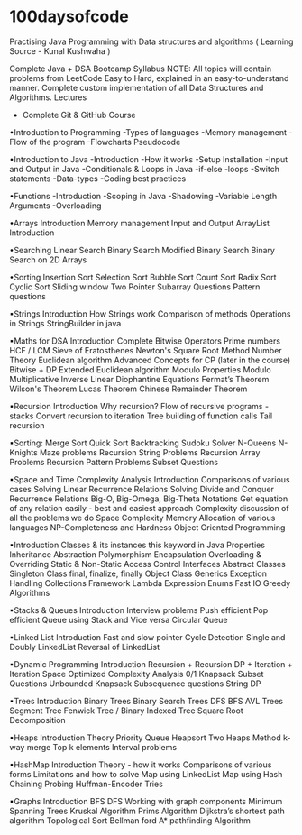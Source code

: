 # 100daysofcode
Practising Java Programming with Data structures and algorithms ( Learning Source - Kunal Kushwaha )

Complete Java + DSA Bootcamp Syllabus
NOTE:
All topics will contain problems from LeetCode Easy to Hard, explained in an easy-to-understand manner.
Complete custom implementation of all Data Structures and Algorithms.
Lectures

- Complete Git & GitHub Course

•Introduction to Programming
-Types of languages
-Memory management
-Flow of the program
-Flowcharts
Pseudocode

•Introduction to Java
-Introduction
-How it works
-Setup Installation
-Input and Output in Java
-Conditionals & Loops in Java
-if-else
-loops
-Switch statements
-Data-types
-Coding best practices

•Functions
-Introduction
-Scoping in Java
-Shadowing
-Variable Length Arguments
-Overloading

•Arrays
Introduction
Memory management
Input and Output
ArrayList Introduction

•Searching
Linear Search
Binary Search
Modified Binary Search
Binary Search on 2D Arrays

•Sorting
Insertion Sort
Selection Sort
Bubble Sort
Count Sort
Radix Sort
Cyclic Sort
Sliding window
Two Pointer
Subarray Questions
Pattern questions

▪Strings
Introduction
How Strings work
Comparison of methods
Operations in Strings
StringBuilder in java

▪Maths for DSA
Introduction
Complete Bitwise Operators
Prime numbers
HCF / LCM
Sieve of Eratosthenes
Newton's Square Root Method
Number Theory
Euclidean algorithm
Advanced Concepts for CP (later in the course)
Bitwise + DP
Extended Euclidean algorithm
Modulo Properties
Modulo Multiplicative Inverse
Linear Diophantine Equations
Fermat’s Theorem
Wilson's Theorem
Lucas Theorem
Chinese Remainder Theorem

▪Recursion
Introduction
Why recursion?
Flow of recursive programs - stacks
Convert recursion to iteration
Tree building of function calls
Tail recursion

▪Sorting:
Merge Sort
Quick Sort
Backtracking
Sudoku Solver
N-Queens
N-Knights
Maze problems
Recursion String Problems
Recursion Array Problems
Recursion Pattern Problems
Subset Questions

▪Space and Time Complexity Analysis
Introduction
Comparisons of various cases
Solving Linear Recurrence Relations
Solving Divide and Conquer Recurrence Relations
Big-O, Big-Omega, Big-Theta Notations
Get equation of any relation easily - best and easiest approach
Complexity discussion of all the problems we do
Space Complexity
Memory Allocation of various languages
NP-Completeness and Hardness
Object Oriented Programming

▪Introduction
Classes & its instances
this keyword in Java
Properties
Inheritance
Abstraction
Polymorphism
Encapsulation
Overloading & Overriding
Static & Non-Static
Access Control
Interfaces
Abstract Classes
Singleton Class
final, finalize, finally
Object Class
Generics
Exception Handling
Collections Framework
Lambda Expression
Enums
Fast IO
Greedy Algorithms

▪Stacks & Queues
Introduction
Interview problems
Push efficient
Pop efficient
Queue using Stack and Vice versa
Circular Queue

▪Linked List
Introduction
Fast and slow pointer
Cycle Detection
Single and Doubly LinkedList
Reversal of LinkedList

▪Dynamic Programming
Introduction
Recursion + Recursion DP + Iteration + Iteration Space Optimized
Complexity Analysis
0/1 Knapsack
Subset Questions
Unbounded Knapsack
Subsequence questions
String DP

▪Trees
Introduction
Binary Trees
Binary Search Trees
DFS
BFS
AVL Trees
Segment Tree
Fenwick Tree / Binary Indexed Tree
Square Root Decomposition

▪Heaps
Introduction
Theory
Priority Queue
Heapsort
Two Heaps Method
k-way merge
Top k elements
Interval problems

▪HashMap
Introduction
Theory - how it works
Comparisons of various forms
Limitations and how to solve
Map using LinkedList
Map using Hash
Chaining
Probing
Huffman-Encoder
Tries

▪Graphs
Introduction
BFS
DFS
Working with graph components
Minimum Spanning Trees
Kruskal Algorithm
Prims Algorithm
Dijkstra’s shortest path algorithm
Topological Sort
Bellman ford
A* pathfinding Algorithm
